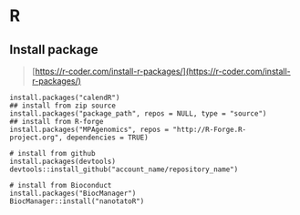 # R

## Install package

> [https://r-coder.com/install-r-packages/](https://r-coder.com/install-r-packages/)

```text
install.packages("calendR")
## install from zip source
install.packages("package_path", repos = NULL, type = "source")
## install from R-forge
install.packages("MPAgenomics", repos = "http://R-Forge.R-project.org", dependencies = TRUE)
                 
# install from github
install.packages(devtools)
devtools::install_github("account_name/repository_name")

# install from Bioconduct
install.packages("BiocManager")
BiocManager::install("nanotatoR") 

```



